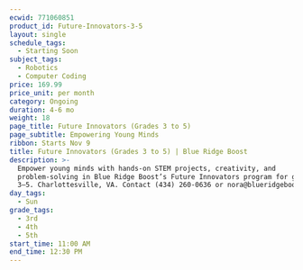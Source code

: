 ```yaml
---
ecwid: 771060851
product_id: Future-Innovators-3-5
layout: single
schedule_tags:
  - Starting Soon
subject_tags:
  - Robotics
  - Computer Coding
price: 169.99
price_unit: per month
category: Ongoing
duration: 4-6 mo
weight: 18
page_title: Future Innovators (Grades 3 to 5)
page_subtitle: Empowering Young Minds
ribbon: Starts Nov 9
title: Future Innovators (Grades 3 to 5) | Blue Ridge Boost
description: >-
  Empower young minds with hands-on STEM projects, creativity, and
  problem-solving in Blue Ridge Boost’s Future Innovators program for grades
  3–5. Charlottesville, VA. Contact (434) 260-0636 or nora@blueridgeboost.com .
day_tags:
  - Sun
grade_tags:
  - 3rd
  - 4th
  - 5th
start_time: 11:00 AM
end_time: 12:30 PM
---
```


